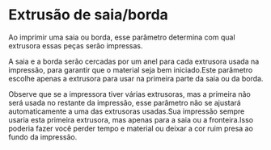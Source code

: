 Extrusão de saia/borda
====
Ao imprimir uma saia ou borda, esse parâmetro determina com qual extrusora essas peças serão impressas.

A saia e a borda serão cercadas por um anel para cada extrusora usada na impressão, para garantir que o material seja bem iniciado.Este parâmetro escolhe apenas a extrusora para usar na primeira parte da saia ou da borda.

Observe que se a impressora tiver várias extrusoras, mas a primeira não será usada no restante da impressão, esse parâmetro não se ajustará automaticamente a uma das extrusoras usadas.Sua impressão sempre usaria esta primeira extrusora, mas apenas para a saia ou a fronteira.Isso poderia fazer você perder tempo e material ou deixar a cor ruim presa ao fundo da impressão.